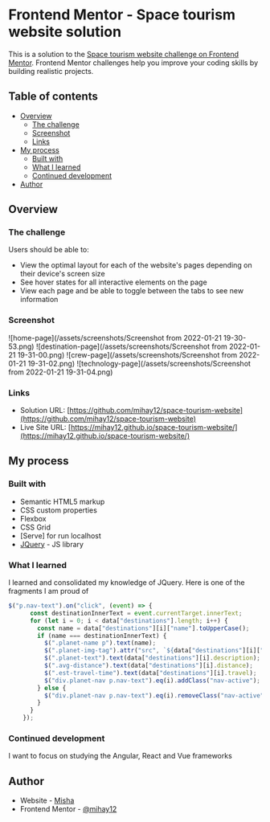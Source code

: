 # Frontend Mentor - Space tourism website solution

This is a solution to the [Space tourism website challenge on Frontend Mentor](https://www.frontendmentor.io/challenges/space-tourism-multipage-website-gRWj1URZ3). Frontend Mentor challenges help you improve your coding skills by building realistic projects. 

## Table of contents

- [Overview](#overview)
  - [The challenge](#the-challenge)
  - [Screenshot](#screenshot)
  - [Links](#links)
- [My process](#my-process)
  - [Built with](#built-with)
  - [What I learned](#what-i-learned)
  - [Continued development](#continued-development)
- [Author](#author)

## Overview

### The challenge

Users should be able to:

- View the optimal layout for each of the website's pages depending on their device's screen size
- See hover states for all interactive elements on the page
- View each page and be able to toggle between the tabs to see new information

### Screenshot

![home-page](/assets/screenshots/Screenshot from 2022-01-21 19-30-53.png)
![destination-page](/assets/screenshots/Screenshot from 2022-01-21 19-31-00.png)
![crew-page](/assets/screenshots/Screenshot from 2022-01-21 19-31-02.png)
![technology-page](/assets/screenshots/Screenshot from 2022-01-21 19-31-04.png)

### Links

- Solution URL: [https://github.com/mihay12/space-tourism-website](https://github.com/mihay12/space-tourism-website)
- Live Site URL: [https://mihay12.github.io/space-tourism-website/](https://mihay12.github.io/space-tourism-website/)

## My process

### Built with

- Semantic HTML5 markup
- CSS custom properties
- Flexbox
- CSS Grid
- [Serve] for run localhost
- [JQuery](https://jquery.com/) - JS library

### What I learned

I learned and consolidated my knowledge of JQuery. Here is one of the fragments I am proud of

```js
$("p.nav-text").on("click", (event) => {
      const destinationInnerText = event.currentTarget.innerText;
      for (let i = 0; i < data["destinations"].length; i++) {
        const name = data["destinations"][i]["name"].toUpperCase();
        if (name === destinationInnerText) {
          $(".planet-name p").text(name);
          $(".planet-img-tag").attr("src", `${data["destinations"][i]["images"]["png"]}`);
          $(".planet-text").text(data["destinations"][i].description);
          $(".avg-distance").text(data["destinations"][i].distance);
          $(".est-travel-time").text(data["destinations"][i].travel);
          $("div.planet-nav p.nav-text").eq(i).addClass("nav-active");
        } else {
          $("div.planet-nav p.nav-text").eq(i).removeClass("nav-active");
        }
      }
    });
```

### Continued development

I want to focus on studying the Angular, React and Vue frameworks

## Author

- Website - [Misha](https://mihay12.github.io/space-tourism-website/)
- Frontend Mentor - [@mihay12](https://www.frontendmentor.io/profile/mihay12)

